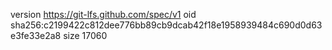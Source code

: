 version https://git-lfs.github.com/spec/v1
oid sha256:c2199422c812dee776bb89cb9dcab42f18e1958939484c690d0d63e3fe33e2a8
size 17060
